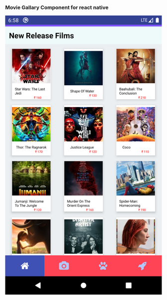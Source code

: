 ### Movie Gallary Component for react native

![alt text](https://github.com/webobite/movie-Galary/blob/master/screenshots/Movie_gallary.png)
